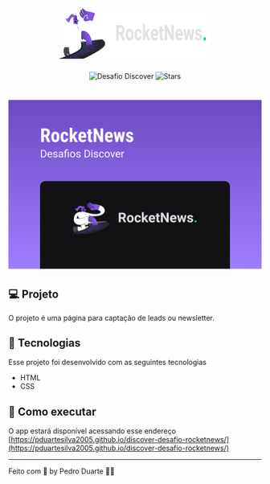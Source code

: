 <h1 align="center">
  <img src="./.github/logo.svg" alt="Logo" width="300" height="100" />
</h1>

<p align="center">
  <img src="https://img.shields.io/static/v1?label=Desafio&message=Discover&color=8257E5&labelColor=24221f" alt="Desafio Discover" />
  
  <img src="https://img.shields.io/github/stars/pduartesilva2005/discover-desafio-rocketnews?label=stars&message=MIT&color=8257E5&labelColor=24221f" alt="Stars">
</p>

<h1 align="center">
  <img alt="Capa do Projeto" src=".github/cover.png" />
</h1>

## 💻 Projeto

O projeto é uma página para captação de leads ou newsletter.

## 🧪 Tecnologias

Esse projeto foi desenvolvido com as seguintes tecnologias

- HTML
- CSS

## 🚀 Como executar

O app estará disponível acessando esse endereço [https://pduartesilva2005.github.io/discover-desafio-rocketnews/](https://pduartesilva2005.github.io/discover-desafio-rocketnews/)

---

Feito com 💜 by Pedro Duarte 👋🏻
